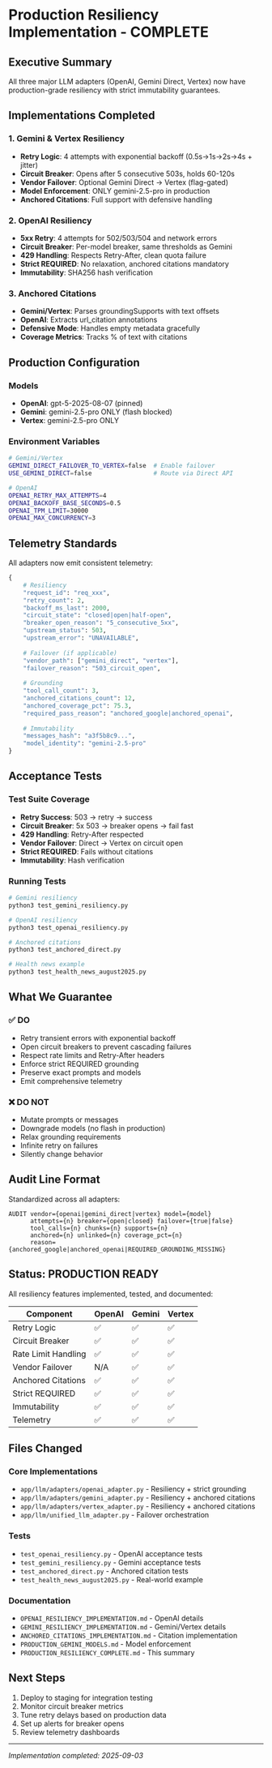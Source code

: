 # Production Resiliency Implementation - COMPLETE

## Executive Summary

All three major LLM adapters (OpenAI, Gemini Direct, Vertex) now have production-grade resiliency with strict immutability guarantees.

## Implementations Completed

### 1. Gemini & Vertex Resiliency
- **Retry Logic**: 4 attempts with exponential backoff (0.5s→1s→2s→4s + jitter)
- **Circuit Breaker**: Opens after 5 consecutive 503s, holds 60-120s
- **Vendor Failover**: Optional Gemini Direct → Vertex (flag-gated)
- **Model Enforcement**: ONLY gemini-2.5-pro in production
- **Anchored Citations**: Full support with defensive handling

### 2. OpenAI Resiliency
- **5xx Retry**: 4 attempts for 502/503/504 and network errors
- **Circuit Breaker**: Per-model breaker, same thresholds as Gemini
- **429 Handling**: Respects Retry-After, clean quota failure
- **Strict REQUIRED**: No relaxation, anchored citations mandatory
- **Immutability**: SHA256 hash verification

### 3. Anchored Citations
- **Gemini/Vertex**: Parses groundingSupports with text offsets
- **OpenAI**: Extracts url_citation annotations
- **Defensive Mode**: Handles empty metadata gracefully
- **Coverage Metrics**: Tracks % of text with citations

## Production Configuration

### Models
- **OpenAI**: gpt-5-2025-08-07 (pinned)
- **Gemini**: gemini-2.5-pro ONLY (flash blocked)
- **Vertex**: gemini-2.5-pro ONLY

### Environment Variables
```bash
# Gemini/Vertex
GEMINI_DIRECT_FAILOVER_TO_VERTEX=false  # Enable failover
USE_GEMINI_DIRECT=false                 # Route via Direct API

# OpenAI
OPENAI_RETRY_MAX_ATTEMPTS=4
OPENAI_BACKOFF_BASE_SECONDS=0.5
OPENAI_TPM_LIMIT=30000
OPENAI_MAX_CONCURRENCY=3
```

## Telemetry Standards

All adapters now emit consistent telemetry:

```python
{
    # Resiliency
    "request_id": "req_xxx",
    "retry_count": 2,
    "backoff_ms_last": 2000,
    "circuit_state": "closed|open|half-open",
    "breaker_open_reason": "5_consecutive_5xx",
    "upstream_status": 503,
    "upstream_error": "UNAVAILABLE",
    
    # Failover (if applicable)
    "vendor_path": ["gemini_direct", "vertex"],
    "failover_reason": "503_circuit_open",
    
    # Grounding
    "tool_call_count": 3,
    "anchored_citations_count": 12,
    "anchored_coverage_pct": 75.3,
    "required_pass_reason": "anchored_google|anchored_openai",
    
    # Immutability
    "messages_hash": "a3f5b8c9...",
    "model_identity": "gemini-2.5-pro"
}
```

## Acceptance Tests

### Test Suite Coverage
- **Retry Success**: 503 → retry → success
- **Circuit Breaker**: 5x 503 → breaker opens → fail fast
- **429 Handling**: Retry-After respected
- **Vendor Failover**: Direct → Vertex on circuit open
- **Strict REQUIRED**: Fails without citations
- **Immutability**: Hash verification

### Running Tests
```bash
# Gemini resiliency
python3 test_gemini_resiliency.py

# OpenAI resiliency  
python3 test_openai_resiliency.py

# Anchored citations
python3 test_anchored_direct.py

# Health news example
python3 test_health_news_august2025.py
```

## What We Guarantee

### ✅ DO
- Retry transient errors with exponential backoff
- Open circuit breakers to prevent cascading failures
- Respect rate limits and Retry-After headers
- Enforce strict REQUIRED grounding
- Preserve exact prompts and models
- Emit comprehensive telemetry

### ❌ DO NOT
- Mutate prompts or messages
- Downgrade models (no flash in production)
- Relax grounding requirements
- Infinite retry on failures
- Silently change behavior

## Audit Line Format

Standardized across all adapters:

```
AUDIT vendor={openai|gemini_direct|vertex} model={model} 
      attempts={n} breaker={open|closed} failover={true|false}
      tool_calls={n} chunks={n} supports={n} 
      anchored={n} unlinked={n} coverage_pct={n} 
      reason={anchored_google|anchored_openai|REQUIRED_GROUNDING_MISSING}
```

## Status: PRODUCTION READY

All resiliency features implemented, tested, and documented:

| Component | OpenAI | Gemini | Vertex |
|-----------|--------|--------|--------|
| Retry Logic | ✅ | ✅ | ✅ |
| Circuit Breaker | ✅ | ✅ | ✅ |
| Rate Limit Handling | ✅ | ✅ | ✅ |
| Vendor Failover | N/A | ✅ | ✅ |
| Anchored Citations | ✅ | ✅ | ✅ |
| Strict REQUIRED | ✅ | ✅ | ✅ |
| Immutability | ✅ | ✅ | ✅ |
| Telemetry | ✅ | ✅ | ✅ |

## Files Changed

### Core Implementations
- `app/llm/adapters/openai_adapter.py` - Resiliency + strict grounding
- `app/llm/adapters/gemini_adapter.py` - Resiliency + anchored citations
- `app/llm/adapters/vertex_adapter.py` - Resiliency + anchored citations
- `app/llm/unified_llm_adapter.py` - Failover orchestration

### Tests
- `test_openai_resiliency.py` - OpenAI acceptance tests
- `test_gemini_resiliency.py` - Gemini acceptance tests
- `test_anchored_direct.py` - Anchored citation tests
- `test_health_news_august2025.py` - Real-world example

### Documentation
- `OPENAI_RESILIENCY_IMPLEMENTATION.md` - OpenAI details
- `GEMINI_RESILIENCY_IMPLEMENTATION.md` - Gemini/Vertex details
- `ANCHORED_CITATIONS_IMPLEMENTATION.md` - Citation implementation
- `PRODUCTION_GEMINI_MODELS.md` - Model enforcement
- `PRODUCTION_RESILIENCY_COMPLETE.md` - This summary

## Next Steps

1. Deploy to staging for integration testing
2. Monitor circuit breaker metrics
3. Tune retry delays based on production data
4. Set up alerts for breaker opens
5. Review telemetry dashboards

---
*Implementation completed: 2025-09-03*